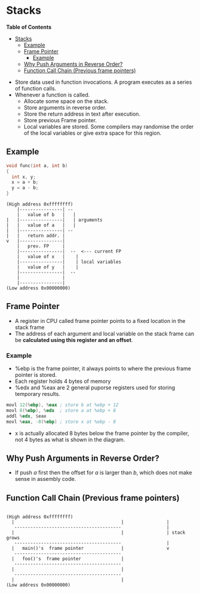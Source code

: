 # Stacks

<!-- markdown-toc start - Don't edit this section. Run M-x markdown-toc-refresh-toc -->
**Table of Contents**

- [Stacks](#stacks)
    - [Example](#example)
    - [Frame Pointer](#frame-pointer)
        - [Example](#example-1)
    - [Why Push Arguments in Reverse Order?](#why-push-arguments-in-reverse-order)
    - [Function Call Chain (Previous frame pointers)](#function-call-chain-previous-frame-pointers)

<!-- markdown-toc end -->

* Store data used in function invocations. A program executes as a series of function calls.
* Whenever a function is called.
    * Allocate some space on the stack.
    * Store arguments in reverse order.
    * Store the return address in text after execution.
    * Store previous Frame pointer.
    * Local variables are stored. Some compilers may randomise the order of the local variables or give extra space for this region.


## Example
```c
void func(int a, int b)
{
  int x, y;
  x = a + b;
  y = a - b;
}
```

```
(High address 0xffffffff)
    |----------------| --
    |   value of b   |   |
|   |----------------|   | arguments
|   |   value of a   |   |
|   |----------------| --
|   |   return addr. |
v   |----------------|
    |   prev. FP     |
    |----------------|  --  <--- current FP
    |   value of x   |    |
    |----------------|    | local variables
    |   value of y   |    |
    |----------------|  --
    |                |
    |----------------|
(Low address 0x00000000)
```

## Frame Pointer
* A register in CPU called frame pointer points to a fixed location in the stack frame
* The address of each argument and local variable on the stack frame can be **calculated using this register and an offset**.

### Example
* %ebp is the frame pointer, it always points to where the previous frame pointer is stored.
* Each register holds 4 bytes of memory
* %edx and %eax are 2 general puporse registers used for storing temporary results.

```asm
movl 12(%ebp), %eax ; store b at %ebp + 12
movl 8(%ebp), %edx  ; store a at %ebp + 8
addl %edx, $eax
movl %eax, -8(%ebp) ; store x at %ebp - 8
```

* x is actually allocated 8 bytes below the frame pointer by the compiler, not 4 bytes as what is shown in the diagram.

## Why Push Arguments in Reverse Order?
* If push *a* first then the offset for *a* is larger than *b*, which does not make sense in assembly code.

## Function Call Chain (Previous frame pointers)

```

(High address 0xffffffff)
  |                                        |                |
   ----------------------------------------                 |
  |                                        |                | stack grows
   ----------------------------------------                 |
  |   main()'s  frame pointer              |                v
   ----------------------------------------
  |   foo()'s  frame pointer               |
   ----------------------------------------
  |                                        |
   ----------------------------------------
  |                                        |
(Low address 0x00000000)

```
